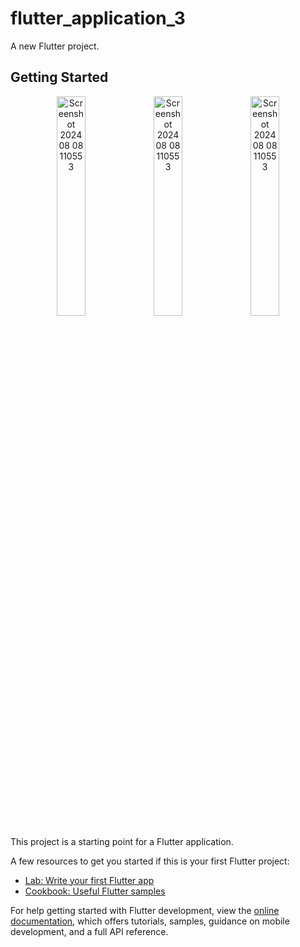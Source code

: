 # flutter_application_3

A new Flutter project.

## Getting Started
<p align="center">
  <img src="https://img2.pic.in.th/pic/Screenshot-2024-08-08-110638.png" alt="Screenshot 2024 08 08 110553" width="30%">
  <img src="https://img5.pic.in.th/file/secure-sv1/Screenshot-2024-08-08-110553.png" alt="Screenshot 2024 08 08 110553" width="30%">
  <img src="https://img5.pic.in.th/file/secure-sv1/Screenshot-2024-08-08-110709.png" alt="Screenshot 2024 08 08 110553" width="30%">
</p>

This project is a starting point for a Flutter application.

A few resources to get you started if this is your first Flutter project:

- [Lab: Write your first Flutter app](https://docs.flutter.dev/get-started/codelab)
- [Cookbook: Useful Flutter samples](https://docs.flutter.dev/cookbook)

For help getting started with Flutter development, view the
[online documentation](https://docs.flutter.dev/), which offers tutorials,
samples, guidance on mobile development, and a full API reference.
